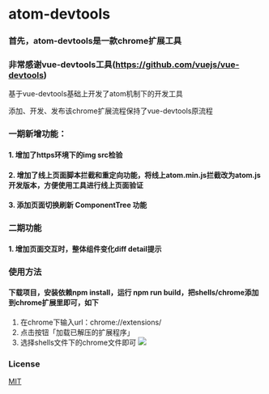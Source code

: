 # atom-devtools
### 首先，atom-devtools是一款chrome扩展工具

### 非常感谢vue-devtools工具(https://github.com/vuejs/vue-devtools)
基于vue-devtools基础上开发了atom机制下的开发工具

添加、开发、发布该chrome扩展流程保持了vue-devtools原流程

### 一期新增功能：
#### 1. 增加了https环境下的img src检验
#### 2. 增加了线上页面脚本拦截和重定向功能，将线上atom.min.js拦截改为atom.js开发版本，方便使用工具进行线上页面验证
#### 3. 添加页面切换刷新 ComponentTree 功能

### 二期功能
#### 1. 增加页面交互时，整体组件变化diff detail提示

### 使用方法
#### 下载项目，安装依赖npm install，运行 npm run build，把shells/chrome添加到chrome扩展里即可，如下
1. 在chrome下输入url：chrome://extensions/
2. 点击按钮「加载已解压的扩展程序」
3. 选择shells文件下的chrome文件即可
![](http://gss0.baidu.com/9rkZbzqaKgQUohGko9WTAnF6hhy/mms-res/fed/atom-devtools/9025ffeda4ab33c2bc08bb588a31d73a.a4ab33c2.png)

### License

[MIT](http://opensource.org/licenses/MIT)
